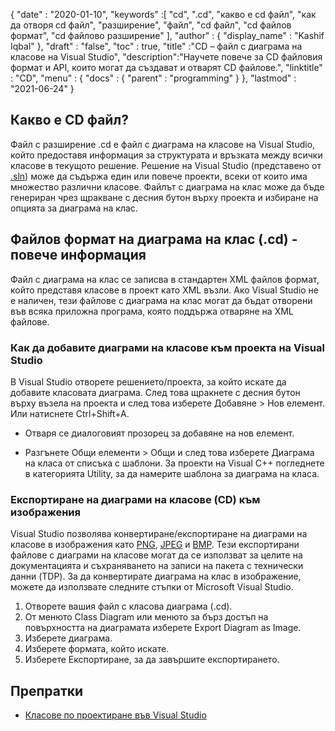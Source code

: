 {
  "date" : "2020-01-10",
  "keywords" :[ "cd", ".cd", "какво е cd файл", "как да отворя cd файл", "разширение", "файл", "cd файл", "cd файлов формат", "cd файлово разширение" ],
  "author" : {
    "display_name" : "Kashif Iqbal"
},
  "draft" : "false",
  "toc" : true,
  "title" :"CD – файл с диаграма на класове на Visual Studio",
  "description":"Научете повече за CD файловия формат и API, които могат да създават и отварят CD файлове.",
  "linktitle" : "CD",
  "menu" : {
    "docs" : {
      "parent" : "programming"
}
},
  "lastmod" : "2021-06-24"
}

## Какво е CD файл?

Файл с разширение .cd е файл с диаграма на класове на Visual Studio, който предоставя информация за структурата и връзката между всички класове в текущото решение. Решение на Visual Studio (представено от [.sln](/bg/programming/sln/)) може да съдържа един или повече проекти, всеки от които има множество различни класове. Файлът с диаграма на клас може да бъде генериран чрез щракване с десния бутон върху проекта и избиране на опцията за диаграма на клас.

## Файлов формат на диаграма на клас (.cd) - повече информация

Файл с диаграма на клас се записва в стандартен XML файлов формат, който представя класове в проект като XML възли. Ако Visual Studio не е наличен, тези файлове с диаграма на клас могат да бъдат отворени във всяка приложна програма, която поддържа отваряне на XML файлове.

### Как да добавите диаграми на класове към проекта на Visual Studio

В Visual Studio отворете решението/проекта, за който искате да добавите класовата диаграма. След това щракнете с десния бутон върху възела на проекта и след това изберете Добавяне > Нов елемент. Или натиснете Ctrl+Shift+A.

* Отваря се диалоговият прозорец за добавяне на нов елемент.

* Разгънете Общи елементи > Общи и след това изберете Диаграма на класа от списъка с шаблони. За проекти на Visual C++ погледнете в категорията Utility, за да намерите шаблона за диаграма на класа.

### Експортиране на диаграми на класове (CD) към изображения

Visual Studio позволява конвертиране/експортиране на диаграми на класове в изображения като [PNG](/bg/image/png/), [JPEG](/bg/image/jpeg/) и [BMP](/bg/image/bmp/). Тези експортирани файлове с диаграми на класове могат да се използват за целите на документацията и съхраняването на записи на пакета с технически данни (TDP). За да конвертирате диаграма на клас в изображение, можете да използвате следните стъпки от Microsoft Visual Studio.

1. Отворете вашия файл с класова диаграма (.cd).
1. От менюто Class Diagram или менюто за бърз достъп на повърхността на диаграмата изберете Export Diagram as Image.
1. Изберете диаграма.
1. Изберете формата, който искате.
1. Изберете Експортиране, за да завършите експортирането.

## Препратки

* [Класове по проектиране във Visual Studio](https://learn.microsoft.com/en-us/visualstudio/ide/class-designer/designing-and-viewing-classes-and-types?view=vs-2019)

